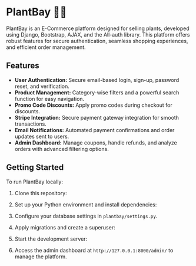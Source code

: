 # PlantBay 🌱🛒

PlantBay is an E-Commerce platform designed for selling plants, developed using Django, Bootstrap, AJAX, and the All-auth library. This platform offers robust features for secure authentication, seamless shopping experiences, and efficient order management.

## Features

- **User Authentication:** Secure email-based login, sign-up, password reset, and verification.
- **Product Management:** Category-wise filters and a powerful search function for easy navigation.
- **Promo Code Discounts:** Apply promo codes during checkout for discounts.
- **Stripe Integration:** Secure payment gateway integration for smooth transactions.
- **Email Notifications:** Automated payment confirmations and order updates sent to users.
- **Admin Dashboard:** Manage coupons, handle refunds, and analyze orders with advanced filtering options.

## Getting Started

To run PlantBay locally:

1. Clone this repository:

2. Set up your Python environment and install dependencies:

3. Configure your database settings in `plantbay/settings.py`.

4. Apply migrations and create a superuser:
   
5. Start the development server:

6. Access the admin dashboard at `http://127.0.0.1:8000/admin/` to manage the platform.


